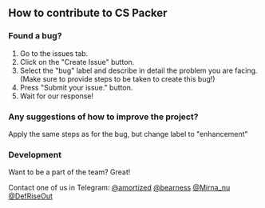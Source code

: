 ## How to contribute to CS Packer
### Found a bug? 
1. Go to the issues tab.
2. Click on the "Create Issue" button.
4. Select the "bug" label and describe in detail the problem you are facing. (Make sure to provide steps to be taken to create this bug!)
5. Press "Submit your issue." button.
6. Wait for our response!

### Any suggestions of how to improve the project?
Apply the same steps as for the bug, but change label to "enhancement"

### Development 
Want to be a part of the team? Great!

Contact one of us in Telegram:
[@amortized](https://t.me/amortized)
[@bearness](https://t.me/bearness)
[@Mirna\_nu](https://t.me/Mirna_nu)
[@DefRiseOut](https://t.me/DefRiseOut)
